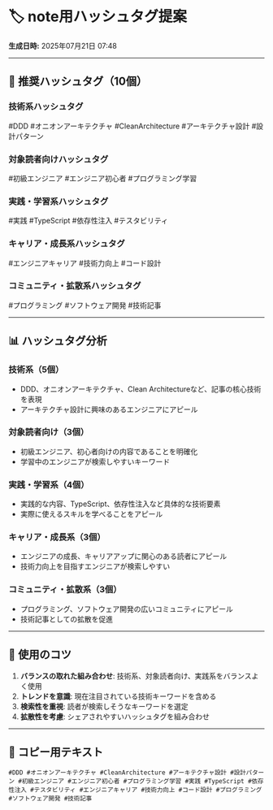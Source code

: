 # 🏷️ note用ハッシュタグ提案

**生成日時:** 2025年07月21日 07:48

---

## 📝 推奨ハッシュタグ（10個）

### 技術系ハッシュタグ
#DDD
#オニオンアーキテクチャ
#CleanArchitecture
#アーキテクチャ設計
#設計パターン

### 対象読者向けハッシュタグ
#初級エンジニア
#エンジニア初心者
#プログラミング学習

### 実践・学習系ハッシュタグ
#実践
#TypeScript
#依存性注入
#テスタビリティ

### キャリア・成長系ハッシュタグ
#エンジニアキャリア
#技術力向上
#コード設計

### コミュニティ・拡散系ハッシュタグ
#プログラミング
#ソフトウェア開発
#技術記事

---

## 📊 ハッシュタグ分析

### 技術系（5個）
- DDD、オニオンアーキテクチャ、Clean Architectureなど、記事の核心技術を表現
- アーキテクチャ設計に興味のあるエンジニアにアピール

### 対象読者向け（3個）
- 初級エンジニア、初心者向けの内容であることを明確化
- 学習中のエンジニアが検索しやすいキーワード

### 実践・学習系（4個）
- 実践的な内容、TypeScript、依存性注入など具体的な技術要素
- 実際に使えるスキルを学べることをアピール

### キャリア・成長系（3個）
- エンジニアの成長、キャリアアップに関心のある読者にアピール
- 技術力向上を目指すエンジニアが検索しやすい

### コミュニティ・拡散系（3個）
- プログラミング、ソフトウェア開発の広いコミュニティにアピール
- 技術記事としての拡散を促進

---

## 🎯 使用のコツ

1. **バランスの取れた組み合わせ**: 技術系、対象読者向け、実践系をバランスよく使用
2. **トレンドを意識**: 現在注目されている技術キーワードを含める
3. **検索性を重視**: 読者が検索しそうなキーワードを選定
4. **拡散性を考慮**: シェアされやすいハッシュタグを組み合わせ

---

## 📝 コピー用テキスト

```
#DDD #オニオンアーキテクチャ #CleanArchitecture #アーキテクチャ設計 #設計パターン #初級エンジニア #エンジニア初心者 #プログラミング学習 #実践 #TypeScript #依存性注入 #テスタビリティ #エンジニアキャリア #技術力向上 #コード設計 #プログラミング #ソフトウェア開発 #技術記事
```

